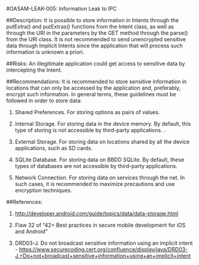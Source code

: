 
#OASAM-LEAK-005: Information Leak to IPC

##Description:
It is possible to store information in Intents through the putExtra() and putExtras() functions from the Intent class, as well as through the URI in the parameters by the GET method through the parse() from the URI class. It is not recommended to send unencrypted sensitive data through Implicit Intents since the application that will process such information is unknown a priori.

##Risks:
An illegitimate application could get access to sensitive data by intercepting the Intent.

##Recommendations:
It is recommended to store sensitive information in locations that can only be accessed by the application and, preferably, encrypt such information. In general terms, these guidelines must be followed in order to store data:

1. Shared Preferences. For storing options as pairs of values.

2. Internal Storage. For storing data in the device memory. By default, this type of storing is not accessible by third-party applications. .

3. External Storage. For storing data on locations shared by all the device applications, such as SD cards.

4. SQLite Database. For storing data on BBDD SQLite. By default, these types of databases are not accessible by third-party applications.

5. Network Connection. For storing data on services through the net. In such cases, it is recommended to maximize precautions and use encryption techniques.

##References:
1. http://developer.android.com/guide/topics/data/data-storage.html

2. Flaw 32 of “42+ Best practices in secure mobile development for iOS and Android”

3. DRD03-J. Do not broadcast sensitive information using an implicit intent - https://www.securecoding.cert.org/confluence/display/java/DRD03-J.+Do+not+broadcast+sensitive+information+using+an+implicit+intent
